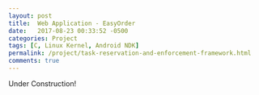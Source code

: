```yaml
---
layout: post
title:  Web Application - EasyOrder
date:   2017-08-23 00:33:52 -0500
categories: Project
tags: [C, Linux Kernel, Android NDK]
permalink: /project/task-reservation-and-enforcement-framework.html
comments: true
---
```


Under Construction!
